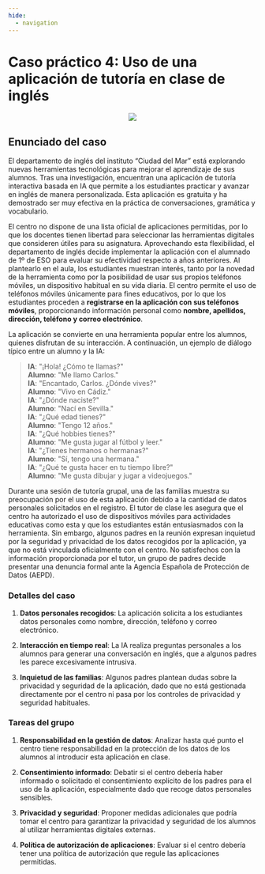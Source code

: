 ```yaml
---
hide:
  - navigation
---
```


# Caso práctico 4: Uso de una aplicación de tutoría en clase de inglés

<p align="center">
  <img src="../assets/caso4.webp">
</p>

## **Enunciado del caso**

El departamento de inglés del instituto “Ciudad del Mar” está explorando nuevas herramientas tecnológicas para mejorar el aprendizaje de sus alumnos. Tras una investigación, encuentran una aplicación de tutoría interactiva basada en IA que permite a los estudiantes practicar y avanzar en inglés de manera personalizada. Esta aplicación es gratuita y ha demostrado ser muy efectiva en la práctica de conversaciones, gramática y vocabulario. 

El centro no dispone de una lista oficial de aplicaciones permitidas, por lo que los docentes tienen libertad para seleccionar las herramientas digitales que consideren útiles para su asignatura. Aprovechando esta flexibilidad, el departamento de inglés decide implementar la aplicación con el alumnado de 1º de ESO para evaluar su efectividad respecto a años anteriores. Al plantearlo en el aula, los estudiantes muestran interés, tanto por la novedad de la herramienta como por la posibilidad de usar sus propios teléfonos móviles, un dispositivo habitual en su vida diaria. El centro permite el uso de teléfonos móviles únicamente para fines educativos, por lo que los estudiantes proceden a **registrarse en la aplicación con sus teléfonos móviles**, proporcionando información personal como **nombre, apellidos, dirección, teléfono y correo electrónico**.

La aplicación se convierte en una herramienta popular entre los alumnos, quienes disfrutan de su interacción. A continuación, un ejemplo de diálogo típico entre un alumno y la IA:

> **IA**: "¡Hola! ¿Cómo te llamas?"  
> **Alumno**: "Me llamo Carlos."  
> **IA**: "Encantado, Carlos. ¿Dónde vives?"  
> **Alumno**: "Vivo en Cádiz."  
> **IA**: "¿Dónde naciste?"  
> **Alumno**: "Nací en Sevilla."  
> **IA**: "¿Qué edad tienes?"  
> **Alumno**: "Tengo 12 años."  
> **IA**: "¿Qué hobbies tienes?"  
> **Alumno**: "Me gusta jugar al fútbol y leer."  
> **IA**: "¿Tienes hermanos o hermanas?"  
> **Alumno**: "Sí, tengo una hermana."  
> **IA**: "¿Qué te gusta hacer en tu tiempo libre?"  
> **Alumno**: "Me gusta dibujar y jugar a videojuegos."

Durante una sesión de tutoría grupal, una de las familias muestra su preocupación por el uso de esta aplicación debido a la cantidad de datos personales solicitados en el registro. El tutor de clase les asegura que el centro ha autorizado el uso de dispositivos móviles para actividades educativas como esta y que los estudiantes están entusiasmados con la herramienta. Sin embargo, algunos padres en la reunión expresan inquietud por la seguridad y privacidad de los datos recogidos por la aplicación, ya que no está vinculada oficialmente con el centro. No satisfechos con la información proporcionada por el tutor, un grupo de padres decide presentar una denuncia formal ante la Agencia Española de Protección de Datos (AEPD).

### **Detalles del caso**

1. **Datos personales recogidos**: La aplicación solicita a los estudiantes datos personales como nombre, dirección, teléfono y correo electrónico.

2. **Interacción en tiempo real**: La IA realiza preguntas personales a los alumnos para generar una conversación en inglés, que a algunos padres les parece excesivamente intrusiva.

3. **Inquietud de las familias**: Algunos padres plantean dudas sobre la privacidad y seguridad de la aplicación, dado que no está gestionada directamente por el centro ni pasa por los controles de privacidad y seguridad habituales.

### **Tareas del grupo**

1. **Responsabilidad en la gestión de datos**: Analizar hasta qué punto el centro tiene responsabilidad en la protección de los datos de los alumnos al introducir esta aplicación en clase.

2. **Consentimiento informado**: Debatir si el centro debería haber informado o solicitado el consentimiento explícito de los padres para el uso de la aplicación, especialmente dado que recoge datos personales sensibles.

3. **Privacidad y seguridad**: Proponer medidas adicionales que podría tomar el centro para garantizar la privacidad y seguridad de los alumnos al utilizar herramientas digitales externas.

4. **Política de autorización de aplicaciones**: Evaluar si el centro debería tener una política de autorización que regule las aplicaciones permitidas.
